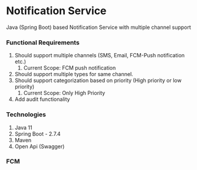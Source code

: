 # Notification Service
Java (Spring Boot) based Notification Service with multiple channel support


### Functional Requirements
1. Should support multiple channels (SMS, Email, FCM-Push notification etc.)
   1. Current Scope: FCM push notification
2. Should support multiple types for same channel.
3. Should support categorization based on priority (High priority or low priority)
   1. Current Scope: Only High Priority
4. Add audit functionality 

### Technologies
1. Java 11
2. Spring Boot - 2.7.4
3. Maven
4. Open Api (Swagger)

### FCM 